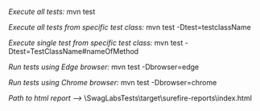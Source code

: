 *Execute all tests:*
mvn test

*Execute all tests from specific test class:*
mvn test -Dtest=testclassName

*Execute single test from specific test class:*
mvn test -Dtest=TestClassName#nameOfMethod

*Run tests using Edge browser:*
mvn test -Dbrowser=edge

*Run tests using Chrome browser:*
mvn test -Dbrowser=chrome

*Path to html report -->* \SwagLabsTests\target\surefire-reports\index.html